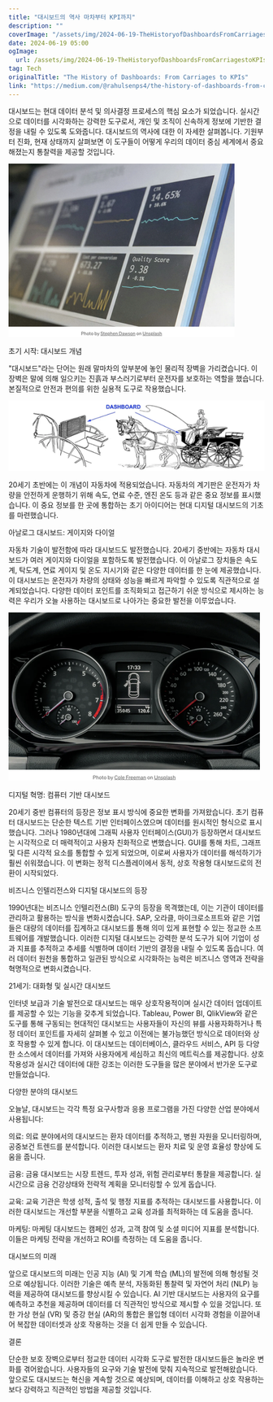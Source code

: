 ```yaml
---
title: "대시보드의 역사 마차부터 KPI까지"
description: ""
coverImage: "/assets/img/2024-06-19-TheHistoryofDashboardsFromCarriagestoKPIs_0.png"
date: 2024-06-19 05:00
ogImage: 
  url: /assets/img/2024-06-19-TheHistoryofDashboardsFromCarriagestoKPIs_0.png
tag: Tech
originalTitle: "The History of Dashboards: From Carriages to KPIs"
link: "https://medium.com/@rahulsenps4/the-history-of-dashboards-from-carriages-to-kpis-feaeff72bfb0"
---
```



대시보드는 현대 데이터 분석 및 의사결정 프로세스의 핵심 요소가 되었습니다. 실시간으로 데이터를 시각화하는 강력한 도구로서, 개인 및 조직이 신속하게 정보에 기반한 결정을 내릴 수 있도록 도와줍니다. 대시보드의 역사에 대한 이 자세한 살펴봅니다. 기원부터 진화, 현재 상태까지 살펴보면 이 도구들이 어떻게 우리의 데이터 중심 세계에서 중요해졌는지 통찰력을 제공할 것입니다.

![대시보드 역사](/assets/img/2024-06-19-TheHistoryofDashboardsFromCarriagestoKPIs_0.png)

초기 시작: 대시보드 개념

"대시보드"라는 단어는 원래 말마차의 앞부분에 놓인 물리적 장벽을 가리켰습니다. 이 장벽은 말에 의해 일으키는 진흙과 부스러기로부터 운전자를 보호하는 역할을 했습니다. 본질적으로 안전과 편의를 위한 실용적 도구로 작용했습니다.

<div class="content-ad"></div>

![img](/assets/img/2024-06-19-TheHistoryofDashboardsFromCarriagestoKPIs_1.png)

20세기 초반에는 이 개념이 자동차에 적용되었습니다. 자동차의 계기판은 운전자가 차량을 안전하게 운행하기 위해 속도, 연료 수준, 엔진 온도 등과 같은 중요 정보를 표시했습니다. 이 중요 정보를 한 곳에 통합하는 초기 아이디어는 현대 디지털 대시보드의 기초를 마련했습니다.

아날로그 대시보드: 게이지와 다이얼

자동차 기술이 발전함에 따라 대시보드도 발전했습니다. 20세기 중반에는 자동차 대시보드가 여러 게이지와 다이얼을 포함하도록 발전했습니다. 이 아날로그 장치들은 속도계, 탁도계, 연료 게이지 및 온도 지시기와 같은 다양한 데이터를 한 눈에 제공했습니다. 이 대시보드는 운전자가 차량의 상태와 성능을 빠르게 파악할 수 있도록 직관적으로 설계되었습니다. 다양한 데이터 포인트를 조직화되고 접근하기 쉬운 방식으로 제시하는 능력은 우리가 오늘 사용하는 대시보드로 나아가는 중요한 발전을 이루었습니다.

<div class="content-ad"></div>

![이미지](/assets/img/2024-06-19-TheHistoryofDashboardsFromCarriagestoKPIs_2.png)

디지털 혁명: 컴퓨터 기반 대시보드

20세기 중반 컴퓨터의 등장은 정보 표시 방식에 중요한 변화를 가져왔습니다. 초기 컴퓨터 대시보드는 단순한 텍스트 기반 인터페이스였으며 데이터를 원시적인 형식으로 표시했습니다. 그러나 1980년대에 그래픽 사용자 인터페이스(GUI)가 등장하면서 대시보드는 시각적으로 더 매력적이고 사용자 친화적으로 변했습니다. GUI를 통해 차트, 그래프 및 다른 시각적 요소를 통합할 수 있게 되었으며, 이로써 사용자가 데이터를 해석하기가 훨씬 쉬워졌습니다. 이 변화는 정적 디스플레이에서 동적, 상호 작용형 대시보드로의 전환이 시작되었다.

비즈니스 인텔리전스와 디지털 대시보드의 등장

<div class="content-ad"></div>

1990년대는 비즈니스 인텔리전스(BI) 도구의 등장을 목격했는데, 이는 기관이 데이터를 관리하고 활용하는 방식을 변화시켰습니다. SAP, 오라클, 마이크로소프트와 같은 기업들은 대량의 데이터를 집계하고 대시보드를 통해 의미 있게 표현할 수 있는 정교한 소프트웨어를 개발했습니다. 이러한 디지털 대시보드는 강력한 분석 도구가 되어 기업이 성과 지표를 추적하고 추세를 식별하며 데이터 기반의 결정을 내릴 수 있도록 돕습니다. 여러 데이터 원천을 통합하고 일관된 방식으로 시각화하는 능력은 비즈니스 영역과 전략을 혁명적으로 변화시켰습니다.

21세기: 대화형 및 실시간 대시보드

인터넷 보급과 기술 발전으로 대시보드는 매우 상호작용적이며 실시간 데이터 업데이트를 제공할 수 있는 기능을 갖추게 되었습니다. Tableau, Power BI, QlikView와 같은 도구를 통해 구동되는 현대적인 대시보드는 사용자들이 자신의 뷰를 사용자화하거나 특정 데이터 포인트를 자세히 살펴볼 수 있고 이전에는 불가능했던 방식으로 데이터와 상호 작용할 수 있게 합니다. 이 대시보드는 데이터베이스, 클라우드 서비스, API 등 다양한 소스에서 데이터를 가져와 사용자에게 세심하고 최신의 메트릭스를 제공합니다. 상호 작용성과 실시간 데이터에 대한 강조는 이러한 도구들을 많은 분야에서 반가운 도구로 만들었습니다.

<div class="content-ad"></div>

다양한 분야의 대시보드

오늘날, 대시보드는 각각 특정 요구사항과 응용 프로그램을 가진 다양한 산업 분야에서 사용됩니다:

의료: 의료 분야에서의 대시보드는 환자 데이터를 추적하고, 병원 자원을 모니터링하며, 공중보건 트렌드를 분석합니다. 이러한 대시보드는 환자 치료 및 운영 효율성 향상에 도움을 줍니다.

금융: 금융 대시보드는 시장 트렌드, 투자 성과, 위험 관리로부터 통찰을 제공합니다. 실시간으로 금융 건강상태와 전략적 계획을 모니터링할 수 있게 돕습니다.

<div class="content-ad"></div>

교육: 교육 기관은 학생 성적, 출석 및 행정 지표를 추적하는 대시보드를 사용합니다. 이러한 대시보드는 개선할 부분을 식별하고 교육 성과를 최적화하는 데 도움을 줍니다.

마케팅: 마케팅 대시보드는 캠페인 성과, 고객 참여 및 소셜 미디어 지표를 분석합니다. 이들은 마케팅 전략을 개선하고 ROI를 측정하는 데 도움을 줍니다.

대시보드의 미래

앞으로 대시보드의 미래는 인공 지능 (AI) 및 기계 학습 (ML)의 발전에 의해 형성될 것으로 예상됩니다. 이러한 기술은 예측 분석, 자동화된 통찰력 및 자연어 처리 (NLP) 능력을 제공하여 대시보드를 향상시킬 수 있습니다. AI 기반 대시보드는 사용자의 요구를 예측하고 추천을 제공하며 데이터를 더 직관적인 방식으로 제시할 수 있을 것입니다. 또한 가상 현실 (VR) 및 증강 현실 (AR)의 통합은 몰입형 데이터 시각화 경험을 이끌어내어 복잡한 데이터셋과 상호 작용하는 것을 더 쉽게 만들 수 있습니다.

<div class="content-ad"></div>

결론

단순한 보호 장벽으로부터 정교한 데이터 시각화 도구로 발전한 대시보드들은 놀라운 변화를 겪어왔습니다. 사용자들의 요구와 기술 발전에 맞춰 지속적으로 발전해왔습니다. 앞으로도 대시보드는 혁신을 계속할 것으로 예상되며, 데이터를 이해하고 상호 작용하는 보다 강력하고 직관적인 방법을 제공할 것입니다.
